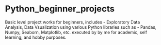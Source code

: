 # Python_beginner_projects
Basic level project works for beginners,
includes - Exploratory Data Analysis, Data Vsualization using various Python libraries such as - Pandas, Numpy, Seaborn, Matplotlib, etc. executed by by me for academic, self learning, and hobby purposes. 
